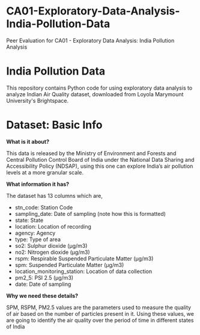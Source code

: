 # CA01-Exploratory-Data-Analysis-India-Pollution-Data

Peer Evaluation for CA01 - Exploratory Data Analysis: India Pollution Analysis

# India Pollution Data 
This repository contains Python code for using exploratory data analysis to analyze Indian Air Quality dataset, downloaded from Loyola Marymount University's Brightspace. 

# Dataset: Basic Info

**What is it about?**

This data is released by the Ministry of Environment and Forests and Central Pollution 
Control Board of India under the National Data Sharing and Accessibility Policy 
(NDSAP), using this one can explore India’s air pollution levels at a more granular scale. 


**What information it has?**

The dataset has 13 columns which are, 
- stn_code: Station Code 
- sampling_date: Date of sampling (note how this is formatted) 
- state: State 
- location: Location of recording 
- agency: Agency 
- type: Type of area 
- so2: Sulphur dioxide (μg/m3) 
- no2: Nitrogen dioxide (μg/m3) 
- rspm: Respirable Suspended Particulate Matter (μg/m3) 
- spm: Suspended Particulate Matter (μg/m3) 
- location_monitoring_station: Location of data collection 
- pm2_5: PSI 2.5 (μg/m3) 
- date: Date of sampling 

**Why we need these details?**

SPM, RSPM, PM2.5 values are the parameters used to measure the quality of air based 
on the number of particles present in it. Using these values, we are going to identify the 
air quality over the period of time in different states of India
